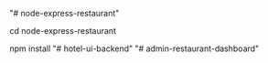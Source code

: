 "# node-express-restaurant" 


cd node-express-restaurant


npm install
"# hotel-ui-backend" 
"# admin-restaurant-dashboard" 
